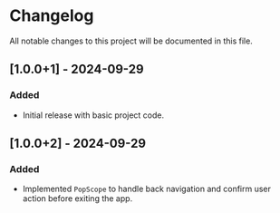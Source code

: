 # Changelog

All notable changes to this project will be documented in this file.

## [1.0.0+1] - 2024-09-29
### Added
- Initial release with basic project code.


## [1.0.0+2] - 2024-09-29
### Added
- Implemented `PopScope` to handle back navigation and confirm user action before exiting the app.

